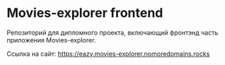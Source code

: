 # Movies-explorer frontend
Репозиторий для дипломного проекта, включающий фронтэнд часть приложения Movies-explorer.

Ссылка на сайт: https://eazy.movies-explorer.nomoredomains.rocks
